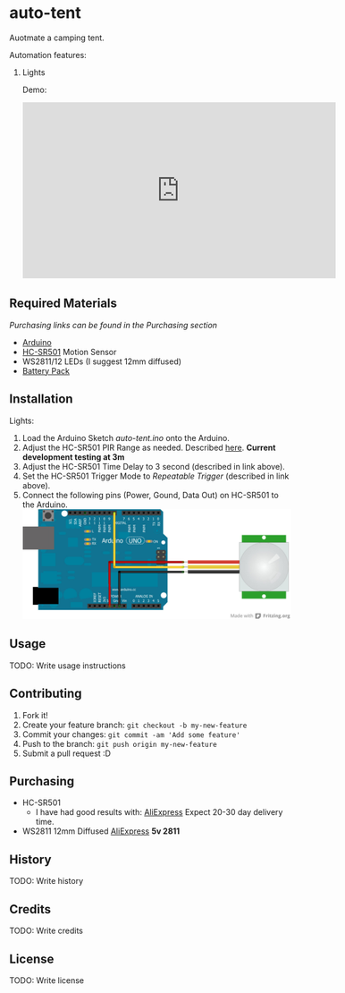 # auto-tent

Auotmate a camping tent.

Automation features:
1. Lights

    Demo: 
    <iframe width="560" height="315" src="https://www.youtube.com/embed/bbWn63K64jY" frameborder="0" allowfullscreen></iframe>

## Required Materials
*Purchasing links can be found in the Purchasing section*

* [Arduino](https://www.arduino.cc/)
* [HC-SR501](http://henrysbench.capnfatz.com/henrys-bench/arduino-sensors-and-input/arduino-hc-sr501-motion-sensor-tutorial/) Motion Sensor
* WS2811/12 LEDs (I suggest 12mm diffused)
* [Battery Pack](https://www.amazon.com/Anker-bar-Sized-Portable-High-Speed-Technology/dp/B00P7N0320/ref=sr_1_4?s=wireless&ie=UTF8&qid=1492446490&sr=1-4&keywords=battery+pack)

## Installation

Lights:
1. Load the Arduino Sketch *auto-tent.ino* onto the Arduino.
2. Adjust the HC-SR501 PIR Range as needed. Described [here](http://henrysbench.capnfatz.com/henrys-bench/arduino-sensors-and-input/arduino-hc-sr501-motion-sensor-tutorial/). **Current development testing at 3m**
3. Adjust the HC-SR501 Time Delay to 3 second (described in link above). 
4. Set the HC-SR501 Trigger Mode to *Repeatable Trigger* (described in link above). 
5. Connect the following pins (Power, Gound, Data Out) on HC-SR501 to the Arduino.
![](/img/PIRSensor_bb.jpg?raw=true "HC-SR501 Wiring")

## Usage

TODO: Write usage instructions

## Contributing

1. Fork it!
2. Create your feature branch: `git checkout -b my-new-feature`
3. Commit your changes: `git commit -am 'Add some feature'`
4. Push to the branch: `git push origin my-new-feature`
5. Submit a pull request :D

## Purchasing
* HC-SR501
  * I have had good results with: [AliExpress](https://www.aliexpress.com/item/Free-Shipping-HC-SR501-Adjust-Infrared-IR-Pyroelectric-Infrared-PIR-module-Motion-Sensor-Detector-Module-We/32501142074.html?spm=2114.13010608.0.0.bWSciv)
  Expect 20-30 day delivery time.
* WS2811 12mm Diffused
  [AliExpress](https://www.aliexpress.com/item/50PCS-lots-DC5V-12V-WS2811-WS2801-RGB-IC-led-pixel-module-12mm-Digital-Full-Color-Independently/32676844336.html?ws_ab_test=searchweb0_0,searchweb201602_5_10152_10065_10151_10068_10130_5100014_10136_10137_10060_10138_10062_10156_10056_10055_10054_10059_10099_10103_10102_10096_10148_10147_10052_10053_10142_10107_10050_10143_10051_10084_10083_10080_10082_10081_10178_10110_10111_10112_10113_10114_10037_10033_10032_10078_10079_10077_10073_10070_10123_10124-10051_10032_10033_10037,searchweb201603_1,afswitch_1,ppcSwitch_5&btsid=727712c8-1875-4d5e-bb8c-2c302d7a7b2b&algo_expid=87d2cb21-1d25-4b93-bd79-6397482fb75d-10&algo_pvid=87d2cb21-1d25-4b93-bd79-6397482fb75d) **5v 2811**
  

## History

TODO: Write history

## Credits

TODO: Write credits

## License

TODO: Write license
